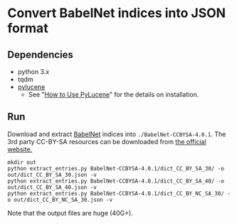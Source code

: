 # Convert BabelNet indices into JSON format

## Dependencies

- python 3.x
- tqdm
- [pylucene](https://lucene.apache.org/pylucene/)
    - See "[How to Use PyLucene](https://medium.com/@michaelaalcorn/how-to-use-pylucene-e2e2f540024c)" for the details on installation.

## Run

Download and extract [BabelNet](https://babelnet.org/) indices into `./BabelNet-CCBYSA-4.0.1`. The 3rd party CC-BY-SA resources can be downloaded from [the official website.](https://babelnet.org/download)

```shell
mkdir out
python extract_entries.py BabelNet-CCBYSA-4.0.1/dict_CC_BY_SA_30/ -o out/dict_CC_BY_SA_30.json -v
python extract_entries.py BabelNet-CCBYSA-4.0.1/dict_CC_BY_SA_40/ -o out/dict_CC_BY_SA_40.json -v
python extract_entries.py BabelNet-CCBYSA-4.0.1/dict_CC_BY_NC_SA_30/ -o out/dict_CC_BY_NC_SA_30.json -v
```

Note that the output files are huge (40G+).
